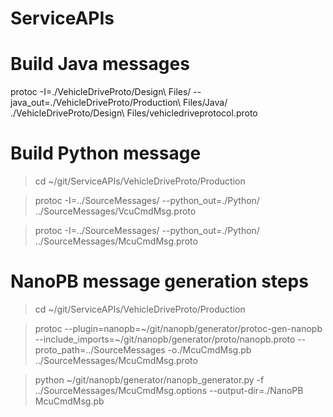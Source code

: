 # ServiceAPIs

# Build Java messages
protoc -I=./VehicleDriveProto/Design\ Files/ --java_out=./VehicleDriveProto/Production\ Files/Java/ ./VehicleDriveProto/Design\ Files/vehicledriveprotocol.proto

# Build Python message

>cd ~/git/ServiceAPIs/VehicleDriveProto/Production

>protoc -I=../SourceMessages/ --python_out=./Python/ ../SourceMessages/VcuCmdMsg.proto

>protoc -I=../SourceMessages/ --python_out=./Python/ ../SourceMessages/McuCmdMsg.proto

# NanoPB message generation steps

>cd ~/git/ServiceAPIs/VehicleDriveProto/Production

>protoc --plugin=nanopb=~/git/nanopb/generator/protoc-gen-nanopb --include_imports=~/git/nanopb/generator/proto/nanopb.proto --proto_path=../SourceMessages -o./McuCmdMsg.pb ../SourceMessages/McuCmdMsg.proto

>python ~/git/nanopb/generator/nanopb_generator.py -f ../SourceMessages/McuCmdMsg.options --output-dir=./NanoPB McuCmdMsg.pb
